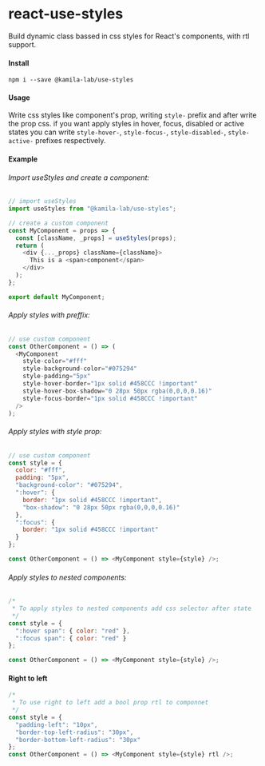 # react-use-styles

Build dynamic class bassed in css styles for React's components, with rtl support.

#### Install

```
npm i --save @kamila-lab/use-styles
```

#### Usage

Write css styles like component's prop, writing `style-` prefix and after write the prop css. if you want apply styles in hover, focus, disabled or active states you can write `style-hover-`, `style-focus-`, `style-disabled-`, `style-active-`
prefixes respectively.

#### Example

###### Import useStyles and create a component:

```js
// import useStyles
import useStyles from "@kamila-lab/use-styles";

// create a custom component
const MyComponent = props => {
  const [className, _props] = useStyles(props);
  return (
    <div {..._props} className={className}>
      This is a <span>component</span>
    </div>
  );
};

export default MyComponent;
```

###### Apply styles with preffix:

```js
// use custom component
const OtherComponent = () => (
  <MyComponent
    style-color="#fff"
    style-background-color="#075294"
    style-padding="5px"
    style-hover-border="1px solid #458CCC !important"
    style-hover-box-shadow="0 28px 50px rgba(0,0,0,0.16)"
    style-focus-border="1px solid #458CCC !important"
  />
);
```

###### Apply styles with style prop:

```js
// use custom component
const style = {
  color: "#fff",
  padding: "5px",
  "background-color": "#075294",
  ":hover": {
    border: "1px solid #458CCC !important",
    "box-shadow": "0 28px 50px rgba(0,0,0,0.16)"
  },
  ":focus": {
    border: "1px solid #458CCC !important"
  }
};

const OtherComponent = () => <MyComponent style={style} />;
```

###### Apply styles to nested components:

```js
/*
 * To apply styles to nested components add css selector after state
 */
const style = {
  ":hover span": { color: "red" },
  ":focus span": { color: "red" }
};

const OtherComponent = () => <MyComponent style={style} />;
```

#### Right to left

```js
/*
 * To use right to left add a bool prop rtl to componnet
 */
const style = {
  "padding-left": "10px",
  "border-top-left-radius": "30px",
  "border-bottom-left-radius": "30px"
};
const OtherComponent = () => <MyComponent style={style} rtl />;
```
